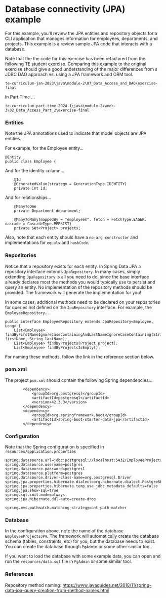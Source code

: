 # Database connectivity (JPA) example

For this example, you'll review the JPA entities and repository objects for a CLI application that manages information for employees, departments, and projects. This example is a review sample JPA code that interacts with a database.

Note that the the code for this exercise has been refactored from the following TE student exercise.  Comparing this example to the original exercise should give a good understanding of the major differences from a JDBC DAO approach vs. using a JPA framework and ORM tool.
```
te-curriculum-jan-2023\java\module-2\07_Data_Access_and_DAO\exercise-final
```
In Part Time ...
```
te-curriculum-part-time-2024.1\java\module-2\week-3\02_Data_Access_Part_2\exercise-final
```



### Entities

Note the JPA annotations used to indicate that model objects are JPA entities.

For example, for the Employee entity...
```
@Entity 
public class Employee {
```

And for the identity column...
```
    @Id 
    @GeneratedValue(strategy = GenerationType.IDENTITY) 
    private int id;
```

And for relationships...
```
    @ManyToOne
	private Department department;
	
	@ManyToMany(mappedBy = "employees", fetch = FetchType.EAGER, cascade = CascadeType.PERSIST)
	private Set<Project> projects;	
```

Also, note that each entity should have a `no-arg constructor` and implementations for `equals` and `hashCode`.

### Repositories
Notice that a repository exists for each entity.  In Spring Data JPA a repository interface extends `JpaRepository`.
In many cases, simply extending `JpaRepository` is all you need to do, since the base interface already declares most the methods you would typically use to persist and query an entity.
No implementation of the repository methods should be provided.  The framework will generate the implementation for you!

In some cases, additional methods need to be declared on your repositories for queries not defined on the `JpaRepository` interface.  For example, the `EmployeeRepository`...
```
public interface EmployeeRepository extends JpaRepository<Employee, Long> {
    List<Employee> findByFirstNameIgnoreCaseContainingAndLastNameIgnoreCaseContaining(String firstName, String lastName);
    List<Employee> findByProjects(Project project);
    List<Employee> findByProjectsIsEmpty();
```
For naming these methods, follow the link in the reference section below.

### pom.xml

The project `pom.xml` should contain the following Spring dependencies...
```
        <dependency> 
            <groupId>org.postgresql</groupId> 
            <artifactId>postgresql</artifactId> 
            <version>42.3.3</version> 
        </dependency>
        <dependency> 
            <groupId>org.springframework.boot</groupId> 
            <artifactId>spring-boot-starter-data-jpa</artifactId> 
        </dependency>
```

### Configuration
Note that the Spring configuration is specified in `resources/application.properties`
```
spring.datasource.url=jdbc:postgresql://localhost:5432/EmployeeProjectsJPA
spring.datasource.username=postgres
spring.datasource.password=postgres1
spring.datasource.platform=postgres
spring.datasource.driver-class-name=org.postgresql.Driver
spring.jpa.properties.hibernate.dialect=org.hibernate.dialect.PostgreSQLDialect
spring.jpa.properties.hibernate.temp.use_jdbc_metadata_defaults=false
spring.jpa.show-sql=true
spring.sql.init.mode=always
spring.jpa.hibernate.ddl-auto=create-drop

spring.mvc.pathmatch.matching-strategy=ant-path-matcher
```

### Database
In the configuration above, note the name of the database `EmployeeProjectsJPA`.  The framework will automatically create the database schema (tables, constraints, etc) for you, but the database needs to exist.
You can create the database through `PgAdmin` or some other similar tool.

If you want to load the database with some example data, you can open and run the `resources/data.sql` file in `PgAdmin` or some similar tool.

### References
Repository method naming: 
https://www.javaguides.net/2018/11/spring-data-jpa-query-creation-from-method-names.html